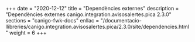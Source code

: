 +++
date        = "2020-12-12"
title       = "Dependències externes"
description = "Dependències externes canigo.integration.avisosalertes.pica 2.3.0"
sections    = "canigo-fwk-docs"
enllac		= "/documentacio-llibreries/canigo.integration.avisosalertes.pica/2.3.0/site/dependencies.html"
weight		= 6
+++

